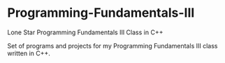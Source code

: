 # Programming-Fundamentals-III

Lone Star Programming Fundamentals III Class in C++

Set of programs and projects for my Programming Fundamentals III class written in C++.
